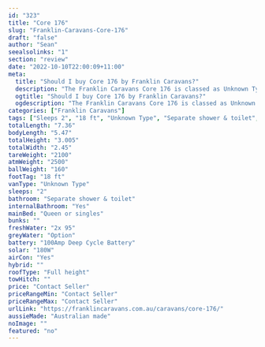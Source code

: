 ```yaml
---
id: "323"
title: "Core 176"
slug: "Franklin-Caravans-Core-176"
draft: "false"
author: "Sean"
seealsolinks: "1"
section: "review"
date: "2022-10-10T22:00:09+11:00"
meta:
  title: "Should I buy Core 176 by Franklin Caravans?"
  description: "The Franklin Caravans Core 176 is classed as Unknown Type, and sleeps 2 people. It is Australian made and comes in at 18 ft. It generally has Separate shower & toilet."
  ogtitle: "Should I buy Core 176 by Franklin Caravans?"
  ogdescription: "The Franklin Caravans Core 176 is classed as Unknown Type, and sleeps 2 people. It is Australian made and comes in at 18 ft. It generally has Separate shower & toilet."
categories: ["Franklin Caravans"]
tags: ["Sleeps 2", "18 ft", "Unknown Type", "Separate shower & toilet", "Full height", "Price Unknown"]
totalLength: "7.36"
bodyLength: "5.47"
totalHeight: "3.005"
totalWidth: "2.45"
tareWeight: "2100"
atmWeight: "2500"
ballWeight: "160"
footTag: "18 ft"
vanType: "Unknown Type"
sleeps: "2"
bathroom: "Separate shower & toilet"
internalBathroom: "Yes"
mainBed: "Queen or singles"
bunks: ""
freshWater: "2x 95"
greyWater: "Option"
battery: "100Amp Deep Cycle Battery"
solar: "180W"
airCon: "Yes"
hybrid: ""
roofType: "Full height"
towHitch: ""
price: "Contact Seller"
priceRangeMin: "Contact Seller"
priceRangeMax: "Contact Seller"
urlLink: "https://franklincaravans.com.au/caravans/core-176/"
aussieMade: "Australian made"
noImage: ""
featured: "no"
---
```

